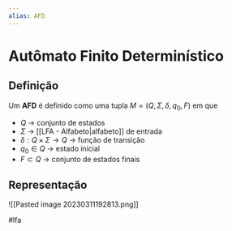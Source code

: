 ```yaml
---
alias: AFD
---
```


# Autômato Finito Determinístico

## Definição

Um **AFD** é definido como uma tupla $M=(Q, \Sigma, \delta, q_0, F)$ em  que 

- $Q$ -> conjunto de estados
- $\Sigma$ -> [[LFA - Alfabeto|alfabeto]] de entrada
- $\delta: Q \times \Sigma \to Q$ -> função de transição
- $q_0 \in Q$ -> estado inicial
- $F \subset Q$ -> conjunto de estados finais

## Representação

![[Pasted image 20230311192813.png]]

#lfa

